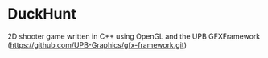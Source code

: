 # DuckHunt

2D shooter game written in C++ using OpenGL and the UPB GFXFramework (https://github.com/UPB-Graphics/gfx-framework.git)
